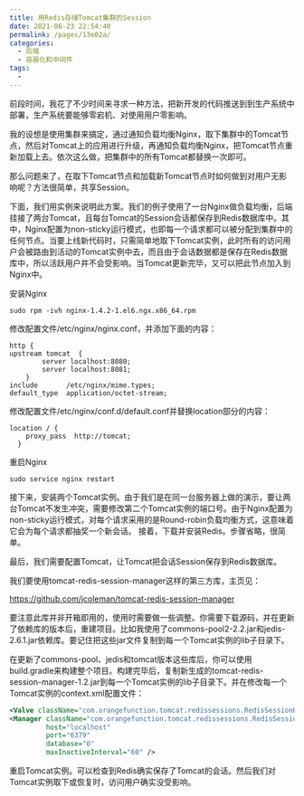 ```yaml
---
title: 用Redis存储Tomcat集群的Session
date: 2021-06-23 22:54:40
permalink: /pages/13e02a/
categories:
  - 后端
  - 容器化和中间件
tags:
  - 
---
```

前段时间，我花了不少时间来寻求一种方法，把新开发的代码推送到到生产系统中部署，生产系统要能够零宕机、对使用用户零影响。

我的设想是使用集群来搞定，通过通知负载均衡Nginx，取下集群中的Tomcat节点，然后对Tomcat上的应用进行升级，再通知负载均衡Nginx，把Tomcat节点重新加载上去。依次这么做，把集群中的所有Tomcat都替换一次即可。

那么问题来了，在取下Tomcat节点和加载新Tomcat节点时如何做到对用户无影响呢？方法很简单，共享Session。

下面，我们用实例来说明此方案。我们的例子使用了一台Nginx做负载均衡，后端挂接了两台Tomcat，且每台Tomcat的Session会话都保存到Redis数据库中。其中，Nginx配置为non-sticky运行模式，也即每一个请求都可以被分配到集群中的任何节点。当要上线新代码时，只需简单地取下Tomcat实例，此时所有的访问用户会被路由到活动的Tomcat实例中去，而且由于会话数据都是保存在Redis数据库中，所以活跃用户并不会受影响。当Tomcat更新完毕，又可以把此节点加入到Nginx中。


安装Nginx

```
sudo rpm -ivh nginx-1.4.2-1.el6.ngx.x86_64.rpm
```

修改配置文件/etc/nginx/nginx.conf，并添加下面的内容：

```nginx
http {
upstream tomcat  {
        server localhost:8080;
        server localhost:8081;
    }
include       /etc/nginx/mime.types;
default_type  application/octet-stream;
```

修改配置文件/etc/nginx/conf.d/default.conf并替换location部分的内容：

```nginx
location / {
    proxy_pass  http://tomcat;
  }
```

重启Nginx

```
sudo service nginx restart
```

接下来，安装两个Tomcat实例。由于我们是在同一台服务器上做的演示，要让两台Tomcat不发生冲突，需要修改第二个Tomcat实例的端口号。由于Nginx配置为non-sticky运行模式，对每个请求采用的是Round-robin负载均衡方式，这意味着它会为每个请求都抽奖一个新会话。
接着，下载并安装Redis。步骤省略，很简单。

最后，我们需要配置Tomcat，让Tomcat把会话Session保存到Redis数据库。

我们要使用tomcat-redis-session-manager这样的第三方库，主页见：

https://github.com/jcoleman/tomcat-redis-session-manager

要注意此库并非开箱即用的，使用时需要做一些调整。你需要下载源码，并在更新了依赖库的版本后，重建项目。比如我使用了commons-pool2-2.2.jar和jedis-2.6.1.jar依赖库。要记住把这些jar文件复制到每一个Tomcat实例的lib子目录下。

在更新了commons-pool、jedis和tomcat版本这些库后，你可以使用build.gradle来构建整个项目。构建完毕后，复制新生成的tomcat-redis-session-manager-1.2.jar到每一个Tomcat实例的lib子目录下。并在修改每一个Tomcat实例的context.xml配置文件：

```xml
<Valve className="com.orangefunction.tomcat.redissessions.RedisSessionHandlerValve" />
<Manager className="com.orangefunction.tomcat.redissessions.RedisSessionManager"
         host="localhost"
         port="6379"
         database="0"
         maxInactiveInterval="60" />
```

重启Tomcat实例。可以检查到Redis确实保存了Tomcat的会话。然后我们对Tomcat实例取下或恢复时，访问用户确实没受影响。

